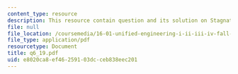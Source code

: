 ```yaml
---
content_type: resource
description: This resource contain question and its solution on Stagnation Quantities.
file: null
file_location: /coursemedia/16-01-unified-engineering-i-ii-iii-iv-fall-2005-spring-2006/e8020ca8ef46259103dcceb838eec201_q6_19.pdf
file_type: application/pdf
resourcetype: Document
title: q6_19.pdf
uid: e8020ca8-ef46-2591-03dc-ceb838eec201
---
```

